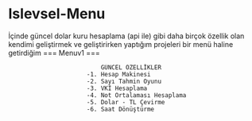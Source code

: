 # Islevsel-Menu

İçinde güncel dolar kuru hesaplama (api ile) gibi daha birçok özellik olan kendimi geliştirmek ve geliştirirken yaptığım projeleri bir menü haline getirdiğim === Menuv1 ===

                              GÜNCEL ÖZELLİKLER
                          -1. Hesap Makinesi
                          -2. Sayı Tahmin Oyunu
                          -3. VKİ Hesaplama
                          -4. Not Ortalaması Hesaplama
                          -5. Dolar - TL Çevirme
                          -6. Saat Dönüştürme
